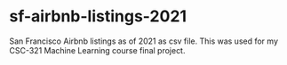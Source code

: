 # sf-airbnb-listings-2021
San Francisco Airbnb listings as of 2021 as csv file. This was used for my CSC-321 Machine Learning course final project. 
